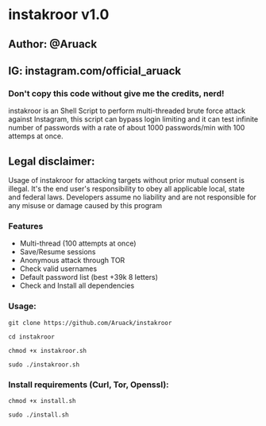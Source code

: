 # instakroor v1.0
## Author: @Aruack
## IG: instagram.com/official_aruack
### Don't copy this code without give me the credits, nerd! 
instakroor is an Shell Script to perform multi-threaded brute force attack against Instagram, this script can bypass login limiting and it can test infinite number of passwords with a rate of about 1000 passwords/min with 100 attemps at once.

## Legal disclaimer:
Usage of instakroor for attacking targets without prior mutual consent is illegal. It's the end user's responsibility to obey all applicable local, state and federal laws. Developers assume no liability and are not responsible for any misuse or damage caused by this program 



### Features
- Multi-thread (100 attempts at once)
- Save/Resume sessions
- Anonymous attack through TOR
- Check valid usernames
- Default password list (best +39k 8 letters)
- Check and Install all dependencies

### Usage:
```
git clone https://github.com/Aruack/instakroor
```

```
cd instakroor
```

```
chmod +x instakroor.sh
```

```
sudo ./instakroor.sh
```

### Install requirements (Curl, Tor, Openssl):

```
chmod +x install.sh
```

```
sudo ./install.sh
```


